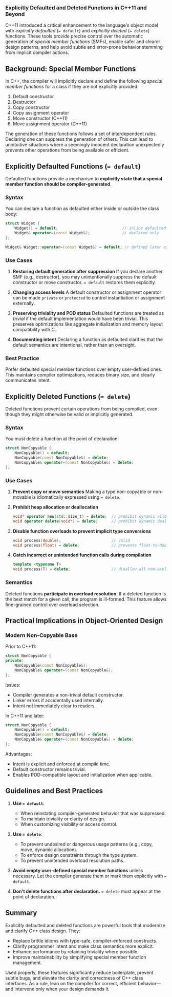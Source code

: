 ### Explicitly Defaulted and Deleted Functions in C++11 and Beyond

C++11 introduced a critical enhancement to the language's object model with _explicitly defaulted_ (`= default`) and _explicitly deleted_ (`= delete`) functions. These tools provide precise control over the automatic generation of _special member functions_ (SMFs), enable safer and clearer design patterns, and help avoid subtle and error-prone behavior stemming from implicit compiler actions.

## Background: Special Member Functions

In C++, the compiler will implicitly declare and define the following _special member functions_ for a class if they are not explicitly provided:

1. Default constructor
2. Destructor
3. Copy constructor
4. Copy assignment operator
5. Move constructor (C++11)
6. Move assignment operator (C++11)

The generation of these functions follows a set of interdependent rules. Declaring one can suppress the generation of others. This can lead to unintuitive situations where a seemingly innocent declaration unexpectedly prevents other operations from being available or efficient.

## Explicitly Defaulted Functions (`= default`)

Defaulted functions provide a mechanism to **explicitly state that a special member function should be compiler-generated**.

### Syntax

You can declare a function as defaulted either inside or outside the class body:

```cpp
struct Widget {
    Widget() = default;                            // inline defaulted
    Widget& operator=(const Widget&);              // declared only
};

Widget& Widget::operator=(const Widget&) = default; // defined later as default
```

### Use Cases

1. **Restoring default generation after suppression**
   If you declare another SMF (e.g., destructor), you may unintentionally suppress the default constructor or move constructor. `= default` restores them explicitly.

2. **Changing access levels**
   A default constructor or assignment operator can be made `private` or `protected` to control instantiation or assignment externally.

3. **Preserving triviality and POD status**
   Defaulted functions are treated as _trivial_ if the default implementation would have been trivial. This preserves optimizations like aggregate initialization and memory layout compatibility with C.

4. **Documenting intent**
   Declaring a function as defaulted clarifies that the default semantics are intentional, rather than an oversight.

### Best Practice

Prefer defaulted special member functions over empty user-defined ones. This maintains compiler optimizations, reduces binary size, and clearly communicates intent.

## Explicitly Deleted Functions (`= delete`)

Deleted functions prevent certain operations from being compiled, even though they might otherwise be valid or implicitly generated.

### Syntax

You must delete a function at the point of declaration:

```cpp
struct NonCopyable {
    NonCopyable() = default;
    NonCopyable(const NonCopyable&) = delete;
    NonCopyable& operator=(const NonCopyable&) = delete;
};
```

### Use Cases

1. **Prevent copy or move semantics**
   Making a type non-copyable or non-movable is idiomatically expressed using `= delete`.

2. **Prohibit heap allocation or deallocation**

   ```cpp
   void* operator new(std::size_t) = delete;  // prohibit dynamic allocation
   void operator delete(void*) = delete;      // prohibit dynamic deallocation
   ```

3. **Disable function overloads to prevent implicit type conversions**

   ```cpp
   void process(double);                      // valid
   void process(float) = delete;              // prevents float-to-double promotion
   ```

4. **Catch incorrect or unintended function calls during compilation**

   ```cpp
   template <typename T>
   void process(T) = delete;                  // disallow all non-explicit overloads
   ```

### Semantics

Deleted functions **participate in overload resolution**. If a deleted function is the best match for a given call, the program is ill-formed. This feature allows fine-grained control over overload selection.

## Practical Implications in Object-Oriented Design

### Modern Non-Copyable Base

Prior to C++11:

```cpp
struct NonCopyable {
private:
    NonCopyable(const NonCopyable&);
    NonCopyable& operator=(const NonCopyable&);
};
```

Issues:

- Compiler generates a non-trivial default constructor.
- Linker errors if accidentally used internally.
- Intent not immediately clear to readers.

In C++11 and later:

```cpp
struct NonCopyable {
    NonCopyable() = default;
    NonCopyable(const NonCopyable&) = delete;
    NonCopyable& operator=(const NonCopyable&) = delete;
};
```

Advantages:

- Intent is explicit and enforced at compile time.
- Default constructor remains trivial.
- Enables POD-compatible layout and initialization when applicable.

## Guidelines and Best Practices

1. **Use `= default`**:

   - When reinstating compiler-generated behavior that was suppressed.
   - To maintain triviality or clarity of design.
   - When customizing visibility or access control.

2. **Use `= delete`**:

   - To prevent undesired or dangerous usage patterns (e.g., copy, move, dynamic allocation).
   - To enforce design constraints through the type system.
   - To prevent unintended overload resolution paths.

3. **Avoid empty user-defined special member functions** unless necessary. Let the compiler generate them or mark them explicitly with `= default`.

4. **Don't delete functions after declaration.** `= delete` must appear at the point of declaration.

## Summary

Explicitly defaulted and deleted functions are powerful tools that modernize and clarify C++ class design. They:

- Replace brittle idioms with type-safe, compiler-enforced constructs.
- Clarify programmer intent and make class semantics more explicit.
- Enhance performance by retaining triviality where possible.
- Improve maintainability by simplifying special member function management.

Used properly, these features significantly reduce boilerplate, prevent subtle bugs, and elevate the clarity and correctness of C++ class interfaces. As a rule, lean on the compiler for correct, efficient behavior—and intervene only when your design demands it.
